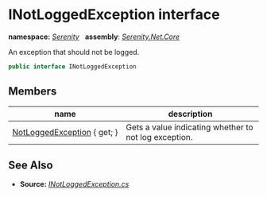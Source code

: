 # INotLoggedException interface
**namespace:** *[Serenity](../README.md#serenity-namespace)*   **assembly**: *[Serenity.Net.Core](../README.md)*

An exception that should not be logged.

```csharp
public interface INotLoggedException
```

## Members

| name | description |
| --- | --- |
| [NotLoggedException](INotLoggedException/NotLoggedException.md) { get; } | Gets a value indicating whether to not log exception. |

## See Also

* **Source:** *[INotLoggedException.cs](https://github.com/serenity-is/Serenity/blob/master/src/Serenity.Net.Core/Interface/INotLoggedException.cs)*